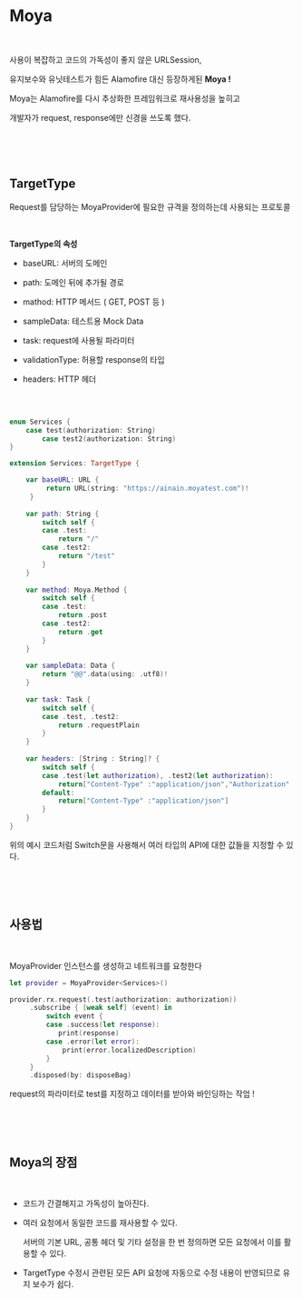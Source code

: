 # Moya

<br>

사용이 복잡하고 코드의 가독성이 좋지 않은 URLSession,

유지보수와 유닛테스트가 힘든 Alamofire 대신 등장하게된 **Moya !**

Moya는 Alamofire를 다시 추상화한 프레임워크로 재사용성을 높히고

개발자가 request, response에만 신경을 쓰도록 했다.

<br><br><br>

## TargetType

Request를 담당하는 MoyaProvider에 필요한 규격을 정의하는데 사용되는 프로토콜

<br>

**TargetType의 속성**

- baseURL: 서버의 도메인

- path: 도메인 뒤에 추가될 경로

- mathod: HTTP 메서드 ( GET, POST 등 )

- sampleData: 테스트용 Mock Data

- task: request에 사용될 파라미터

- validationType: 허용할 response의 타입

- headers: HTTP 헤더

<br>

```swift

enum Services {
    case test(authorization: String)
		case test2(authorization: String)
}

extension Services: TargetType {

    var baseURL: URL {
         return URL(string: "https://ainain.moyatest.com")!
     }
    
    var path: String {
        switch self {
        case .test:
            return "/"
        case .test2:
            return "/test"
        }
    }
    
    var method: Moya.Method {
        switch self {
        case .test:
            return .post
        case .test2:
            return .get
        }
    }
    
    var sampleData: Data {
        return "@@".data(using: .utf8)!
    }
    
    var task: Task {
        switch self {
        case .test, .test2:
            return .requestPlain
        }
    }
    
    var headers: [String : String]? {
        switch self {
        case .test(let authorization), .test2(let authorization):
            return["Content-Type" :"application/json","Authorization" : authorization]
        default:
            return["Content-Type" :"application/json"]
        }
    }
}
```

위의 예시 코드처럼 Switch문을 사용해서 여러 타입의 API에 대한 값들을 지정할 수 있다.

<br><br><br>

## 사용법

<br>

MoyaProvider 인스턴스를 생성하고 네트워크를 요청한다

```swift
let provider = MoyaProvider<Services>()

provider.rx.request(.test(authorization: authorization))
     .subscribe { [weak self] (event) in
         switch event {
         case .success(let response):
            print(response)
         case .error(let error):
             print(error.localizedDescription)
         }
     }
     .disposed(by: disposeBag)
```

request의 파라미터로 test를 지정하고 데이터를 받아와 바인딩하는 작업 !

<br><br><br>

## Moya의 장점

<br>

- 코드가 간결해지고 가독성이 높아진다.
- 여러 요청에서 동일한 코드를 재사용할 수 있다.
    
    서버의 기본 URL, 공통 헤더 및 기타 설정을 한 번 정의하면 모든 요청에서 이를 활용할 수 있다.
    
- TargetType 수정시 관련된 모든 API 요청에 자동으로 수정 내용이 반영되므로 유지 보수가 쉽다.